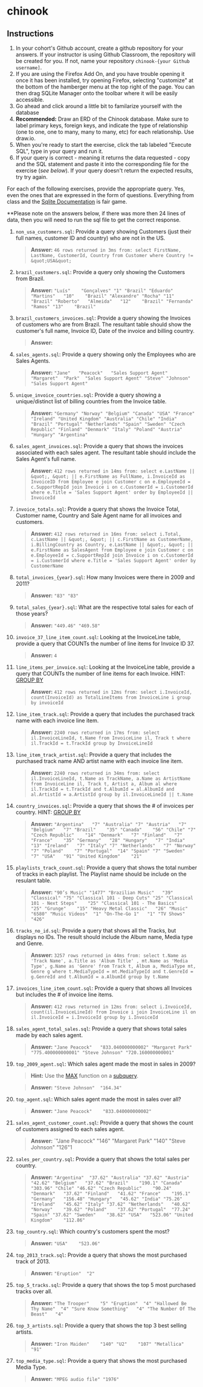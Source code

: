 # chinook

## Instructions

1. In your cohort's Github account, create a github repository for your answers. If your instructor is using Github Classroom, the repository will be created for you. If not, name your repository `chinook-{your Github username]`.
1. If you are using the Firefox Add On, and you have trouble opening it once it has been installed, try opening Firefox, selecting "customize" at the bottom of the hamberger menu at the top right of the page. You can then drag SQLite Manager onto the toolbar where it will be easily accessible.
1. Go ahead and click around a little bit to familarize yourself with the database
1. **Recommended:** Draw an ERD of the Chinook database. Make sure to label primary keys, foreign keys, and indicate the type of relationship (one to one, one to many, many to many, etc) for each relationship. Use draw.io.
1. When you're ready to start the exercise, click the tab labeled "Execute SQL", type in your query and run it.
1. If your query is correct - meaning it returns the data requested - copy and the SQL statement and paste it into the corresponding file for the exercise (_see below_). If your query doesn't return the expected results, try try again.

For each of the following exercises, provide the appropriate query. Yes, even the ones that are expressed in the form of questions. Everything from class and the [Sqlite Documentation](http://www.sqlite.org/) is fair game.

**Please note on the answers below, if there was more then 24 lines of data, then you will need to run the sql file to get the correct response.

1. `non_usa_customers.sql`: Provide a query showing Customers (just their full names, customer ID and country) who are not in the US.
    
    >**Answer:** `46 rows returned in 3ms from: select FirstName, LastName, CustomerId, Country from Customer where Country != &quot;USA&quot;`
1. `brazil_customers.sql`: Provide a query only showing the Customers from Brazil.

    >**Answer:** `"Luís"	"Gonçalves"	"1"	"Brazil"
"Eduardo"	"Martins"	"10"	"Brazil"
"Alexandre"	"Rocha"	"11"	"Brazil"
"Roberto"	"Almeida"	"12"	"Brazil"
"Fernanda"	"Ramos"	"13"	"Brazil"`
1. `brazil_customers_invoices.sql`: Provide a query showing the Invoices of customers who are from Brazil. The resultant table should show the customer's full name, Invoice ID, Date of the invoice and billing country.

    >**Answer:**
1. `sales_agents.sql`: Provide a query showing only the Employees who are Sales Agents.

     >**Answer:** `"Jane"	"Peacock"	"Sales Support Agent"
"Margaret"	"Park"	"Sales Support Agent"
"Steve"	"Johnson"	"Sales Support Agent"`
1. `unique_invoice_countries.sql`: Provide a query showing a unique/distinct list of billing countries from the Invoice table.

     >**Answer:** `"Germany"
"Norway"
"Belgium"
"Canada"
"USA"
"France"
"Ireland"
"United Kingdom"
"Australia"
"Chile"
"India"
"Brazil"
"Portugal"
"Netherlands"
"Spain"
"Sweden"
"Czech Republic"
"Finland"
"Denmark"
"Italy"
"Poland"
"Austria"
"Hungary"
"Argentina"`
1. `sales_agent_invoices.sql`: Provide a query that shows the invoices associated with each sales agent. The resultant table should include the Sales Agent's full name.

     >**Answer:** `412 rows returned in 14ms from: select e.LastName || &quot;, &quot; || e.FirstName as FullName, i.InvoiceId as InvoiceID
from Employee e join Customer c on e.EmployeeId = c.SupportRepId
join Invoice i on c.CustomerId = i.CustomerId
where e.Title = 'Sales Support Agent'
order by EmployeeId || InvoiceId`
1. `invoice_totals.sql`: Provide a query that shows the Invoice Total, Customer name, Country and Sale Agent name for all invoices and customers.

     >**Answer:** `412 rows returned in 16ms from: select i.Total, c.LastName || &quot;, &quot; || c.FirstName as CustomerName, i.BillingCountry as Country, e.LastName || &quot;, &quot; || e.FirstName as SalesAgent
from Employee e join Customer c on e.EmployeeId = c.SupportRepId
join Invoice i on c.CustomerId = i.CustomerId
where e.Title = 'Sales Support Agent'
order by CustomerName`
1. `total_invoices_{year}.sql`: How many Invoices were there in 2009 and 2011? 

     >**Answer:** `"83"	"83"`
1. `total_sales_{year}.sql`: What are the respective total sales for each of those years?

     >**Answer:** `"449.46"	"469.58"`
1. `invoice_37_line_item_count.sql`: Looking at the InvoiceLine table, provide a query that COUNTs the number of line items for Invoice ID 37.

    >**Answer:** `4`
1. `line_items_per_invoice.sql`: Looking at the InvoiceLine table, provide a query that COUNTs the number of line items for each Invoice. HINT: [GROUP BY](http://www.sqlite.org/lang_select.html#resultset)

    >**Answer:** `412 rows returned in 12ms from: select i.InvoiceId,
count(InvoiceId) as TotalLineItems
from InvoiceLine i
group by invoiceId`
1. `line_item_track.sql`: Provide a query that includes the purchased track name with each invoice line item.

     >**Answer:** `2240 rows returned in 17ms from: select il.InvoiceLineId, t.Name
from InvoiceLine il, Track t
where il.TrackId = t.TrackId
group by InvoiceLineId`
1. `line_item_track_artist.sql`: Provide a query that includes the purchased track name AND artist name with each invoice line item.

     >**Answer:** `2240 rows returned in 34ms from: select il.InvoiceLineId, t.Name as TrackName, a.Name as ArtistName
from InvoiceLine il, Track t, Artist a, Album al
where il.TrackId = t.TrackId and t.AlbumId = al.AlbumId and al.ArtistId = a.ArtistId
group by il.InvoiceLineId || t.Name`
1. `country_invoices.sql`: Provide a query that shows the # of invoices per country. HINT: [GROUP BY](http://www.sqlite.org/lang_select.html#resultset)

    >**Answer:** `"Argentina"	"7"
"Australia"	"7"
"Austria"	"7"
"Belgium"	"7"
"Brazil"	"35"
"Canada"	"56"
"Chile"	"7"
"Czech Republic"	"14"
"Denmark"	"7"
"Finland"	"7"
"France"	"35"
"Germany"	"28"
"Hungary"	"7"
"India"	"13"
"Ireland"	"7"
"Italy"	"7"
"Netherlands"	"7"
"Norway"	"7"
"Poland"	"7"
"Portugal"	"14"
"Spain"	"7"
"Sweden"	"7"
"USA"	"91"
"United Kingdom"	"21"`
1. `playlists_track_count.sql`: Provide a query that shows the total number of tracks in each playlist. The Playlist name should be include on the resulant table.

     >**Answer:** `"90’s Music"	"1477"
"Brazilian Music"	"39"
"Classical"	"75"
"Classical 101 - Deep Cuts"	"25"
"Classical 101 - Next Steps"	"25"
"Classical 101 - The Basics"	"25"
"Grunge"	"15"
"Heavy Metal Classic"	"26"
"Music"	"6580"
"Music Videos"	"1"
"On-The-Go 1"	"1"
"TV Shows"	"426"`
1. `tracks_no_id.sql`: Provide a query that shows all the Tracks, but displays no IDs. The result should include the Album name, Media type and Genre.

     >**Answer:** `3257 rows returned in 44ms from: select t.Name as 'Track Name', a.Title as 'Album Title' , mt.Name as 'Media Type', g.Name as 'Genre'
from Track t, Album a, MediaType mt, Genre g
where t.MediaTypeId = mt.MediaTypeId and t.GenreId = g.GenreId and t.AlbumId = a.AlbumId
group by t.Name`
1. `invoices_line_item_count.sql`: Provide a query that shows all Invoices but includes the # of invoice line items.

     >**Answer:** `412 rows returned in 12ms from: select i.InvoiceId, count(il.InvoiceLineId)
from Invoice i join InvoiceLine il on il.InvoiceId = i.InvoiceId
group by i.InvoiceId`
1. `sales_agent_total_sales.sql`: Provide a query that shows total sales made by each sales agent.

     >**Answer:** `"Jane Peacock"	"833.040000000002"
"Margaret Park"	"775.400000000001"
"Steve Johnson"	"720.160000000001"`
1. `top_2009_agent.sql`: Which sales agent made the most in sales in 2009?

    > **Hint:** Use the [MAX](https://www.sqlite.org/lang_aggfunc.html#maxggunc) function on a [subquery](http://beginner-sql-tutorial.com/sql-subquery.htm).
    
     >**Answer:** `"Steve Johnson"	"164.34"`

1. `top_agent.sql`: Which sales agent made the most in sales over all?

    >**Answer:** `"Jane Peacock"	"833.040000000002"`
1. `sales_agent_customer_count.sql`: Provide a query that shows the count of customers assigned to each sales agent.

     >**Answer:** `"Jane Peacock"	"146"
"Margaret Park"	"140"
"Steve Johnson"	"126"1
1. `sales_per_country.sql`: Provide a query that shows the total sales per country.

     >**Answer:** `"Argentina"	"37.62"
"Australia"	"37.62"
"Austria"	"42.62"
"Belgium"	"37.62"
"Brazil"	"190.1"
"Canada"	"303.96"
"Chile"	"46.62"
"Czech Republic"	"90.24"
"Denmark"	"37.62"
"Finland"	"41.62"
"France"	"195.1"
"Germany"	"156.48"
"Hungary"	"45.62"
"India"	"75.26"
"Ireland"	"45.62"
"Italy"	"37.62"
"Netherlands"	"40.62"
"Norway"	"39.62"
"Poland"	"37.62"
"Portugal"	"77.24"
"Spain"	"37.62"
"Sweden"	"38.62"
"USA"	"523.06"
"United Kingdom"	"112.86"`
1. `top_country.sql`: Which country's customers spent the most?

     >**Answer:** `"USA"	"523.06"`
1. `top_2013_track.sql`: Provide a query that shows the most purchased track of 2013.

    >**Answer:**   `"Eruption"	"2"`
1. `top_5_tracks.sql`: Provide a query that shows the top 5 most purchased tracks over all.

     >**Answer:** `"The Trooper"	"5"
"Eruption"	"4"
"Hallowed Be Thy Name"	"4"
"Sure Know Something"	"4"
"The Number Of The Beast"	"4"`
1. `top_3_artists.sql`: Provide a query that shows the top 3 best selling artists.

     >**Answer:** `"Iron Maiden"	"140"
"U2"	"107"
"Metallica"	"91"`
1. `top_media_type.sql`: Provide a query that shows the most purchased Media Type.

    >**Answer:** `"MPEG audio file"	"1976"`
